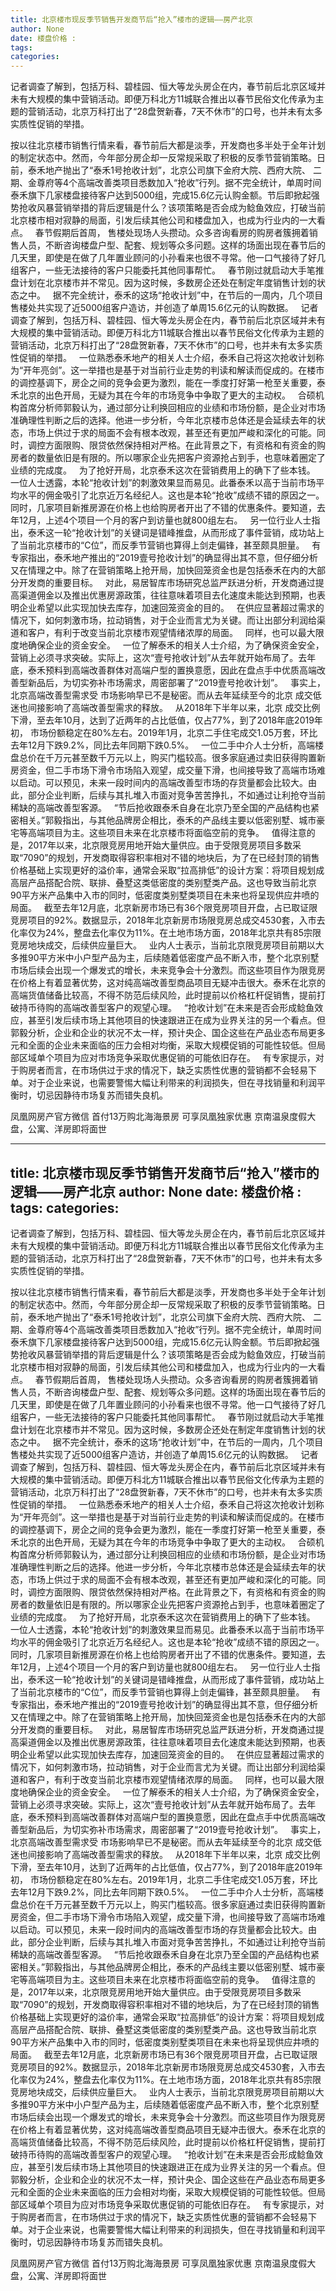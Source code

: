 ```yaml
---
title: 北京楼市现反季节销售开发商节后“抢入”楼市的逻辑——房产北京
author: None
date: 楼盘价格 : 
tags: 
categories: 
---
```

记者调查了解到，包括万科、碧桂园、恒大等龙头房企在内，春节前后北京区域并未有大规模的集中营销活动。即便万科北方11城联合推出以春节民俗文化传承为主题的营销活动，北京万科打出了“28盘贺新春，7天不休市”的口号，也并未有太多实质性促销的举措。  
<!-- more -->
按以往北京楼市销售行情来看，春节前后大都是淡季，开发商也多半处于全年计划的制定状态中。然而，今年部分房企却一反常规采取了积极的反季节营销策略。日前，泰禾地产抛出了“泰禾1号抢收计划”，北京公司旗下金府大院、西府大院、
二期、金尊府等4个高端改善类项目悉数加入“抢收”行列。据不完全统计，单周时间泰禾旗下几家楼盘接待客户达到5000组，完成15.6亿元认购金额。节后即掀起强势抢收风暴营销举措的背后逻辑是什么？该项策略是否会成为鲶鱼效应，打破当前北京楼市相对寂静的局面，引发后续其他公司和楼盘加入，也成为行业内的一大看点。  
春节假期后首周，
售楼处现场人头攒动。众多咨询看房的购房者簇拥着销售人员，不断咨询楼盘户型、配套、规划等众多问题。这样的场面出现在春节后的几天里，即使是在做了几年置业顾问的小孙看来也很不寻常。他一口气接待了好几组客户，一些无法接待的客户只能委托其他同事帮忙。  
春节刚过就启动大手笔推盘计划在北京楼市并不常见。因为这时候，多数房企还处在制定年度销售计划的状态之中。  
据不完全统计，泰禾的这场“抢收计划”中，在节后的一周内，几个项目售楼处共实现了近5000组客户造访，并创造了单周15.6亿元的认购数据。  
记者调查了解到，包括万科、碧桂园、恒大等龙头房企在内，春节前后北京区域并未有大规模的集中营销活动。即便万科北方11城联合推出以春节民俗文化传承为主题的营销活动，北京万科打出了“28盘贺新春，7天不休市”的口号，也并未有太多实质性促销的举措。  
一位熟悉泰禾地产的相关人士介绍，泰禾自己将这次抢收计划称为“开年亮剑”。这一举措也是基于对当前行业走势的判读和解读而促成的。在楼市的调控基调下，房企之间的竞争会更为激烈，能在一季度打好第一枪至关重要，泰禾北京的出色开局，无疑为其在今年的市场竞争中争取了更大的主动权。  
合硕机构首席分析师郭毅认为，通过部分让利换回相应的业绩和市场份额，是企业对市场准确理性判断之后的选择。他进一步分析，今年北京楼市总体还是会延续去年的状态，市场上供过于求的局面不会有根本改观，甚至还有更加严峻和深化的可能。同时，调控方面限购、限贷依然保持相对严格。在此背景之下，有资格和有资金的购房者的数量依旧是有限的。所以哪家企业先把客户资源抢占到手，也意味着圈定了业绩的完成度。  
为了抢好开局，北京泰禾这次在营销费用上的确下了些本钱。  
一位人士透露，本轮“抢收计划”的刺激效果显而易见。此番泰禾以高于当前市场平均水平的佣金吸引了北京近万名经纪人。这也是本轮“抢收”成绩不错的原因之一。同时，几家项目新推房源在价格上也给购房者开出了不错的优惠条件。要知道，去年12月，上述4个项目一个月的客户到访量也就800组左右。  
另一位行业人士指出，泰禾这一轮“抢收计划”的关键词是错峰推盘，从而形成了事件营销，成功站上了当前北京楼市的“C位”，而反季节营销也算得上剑走偏锋，甚至颇具胆量。  
有专家指出，泰禾地产推出的“2019壹号抢收计划”的确显得出其不意，但仔细分析又在情理之中。除了在营销策略上抢开局，加快回笼资金也是包括泰禾在内的大部分开发商的重要目标。  
对此，易居智库市场研究总监严跃进分析，开发商通过提高渠道佣金以及推出优惠房源政策，往往意味着项目去化速度未能达到预期，也表明企业希望以此实现加快去库存，加速回笼资金的目的。  
在供应显著超过需求的情况下，如何刺激市场，拉动销售，对于企业而言尤为关键。而让出部分利润给渠道和客户，有利于改变当前北京楼市观望情绪浓厚的局面。  
同样，也可以最大限度地确保企业的资金安全。  
一位了解泰禾的相关人士介绍，为了确保资金安全，营销上必须寻求突破。实际上，这次“壹号抢收计划”从去年就开始布局了。去年底，泰禾预料到高端改善群体对高端户型的置换意愿，因此在盘点手中优质高端改善型新品后，为切实弥补市场需求，周密部署了“2019壹号抢收计划”。  
事实上，北京高端改善型需求受
市场影响早已不是秘密。而从去年延续至今的北京
成交低迷也间接影响了高端改善型需求的释放。  
从2018年下半年以来，北京
成交比例下滑，至去年10月，达到了近两年的占比低值，仅占77%，到了2018年底2019年初，
市场份额稳定在80%左右。2019年1月，北京二手住宅成交1.05万套，环比去年12月下跌9.2%，同比去年同期下跌0.5%。  
一位二手中介人士分析，高端楼盘总价在千万元甚至数千万元以上，购买门槛较高。很多家庭通过卖旧获得购置新房资金，但二手市场下滑令市场陷入观望，成交量下滑，也间接导致了高端市场难以启动。可以预见，未来一段时间内的高端改善型市场的存货量都会比较大。由此，部分企业判断，后续与其扎堆入市面对竞争苦苦挣扎，不如通过让利抢夺当前稀缺的高端改善型客源。  
“节后抢收跟泰禾自身在北京乃至全国的产品结构也紧密相关。”郭毅指出，与其他品牌房企相比，泰禾的产品线主要以低密别墅、城市豪宅等高端项目为主。这些项目未来在北京楼市将面临空前的竞争。  
值得注意的是，2017年以来，北京限竞房用地开始大量供应。由于受限竞房项目多数采取“7090”的规划，开发商取得容积率相对不错的地块后，为了在已经封顶的销售价格基础上实现更好的溢价率，通常会采取“拉高排低”的设计方案：将项目规划成高层产品搭配合院、联排、叠墅这类低密度的类别墅类产品。这也导致当前北京90平方米产品集中入市的同时，低密度类别墅类项目在未来也将呈现供应井喷的局面。  
截至去年12月底，北京新房市场已有36个限竞房项目开盘，占已取证限竞房项目的92%。数据显示，2018年北京新房市场限竞房总成交4530套，入市去化率仅为24%，整盘去化率仅为11%。在土地市场方面，2018年北京共有85宗限竞房地块成交，后续供应量巨大。  
业内人士表示，当前北京限竞房项目前期以大多推90平方米中小户型产品为主，后续随着低密度产品不断入市，整个北京别墅市场后续会出现一个爆发式的增长，未来竞争会十分激烈。而这些项目作为限竞房在价格上有着显著优势，这对纯高端改善型商品项目无疑冲击很大。泰禾在北京的高端货值储备比较高，不得不防范后续风险，此时提前以价格杠杆促销售，提前打破持币待购的高端改善型客户的观望心理。  
“抢收计划”在未来是否会形成鲶鱼效应，甚至引发后续市场上其他项目的快速跟进正在成为业界关注的另一个看点。但郭毅分析，企业和企业的状况不太一样，预计央企、国企这些在产品业态布局更多元和全面的企业未来面临的压力会相对均衡，采取大规模促销的可能性较低。但局部区域单个项目为应对市场竞争采取优惠促销的可能依旧存在。  
有专家提示，对于购房者而言，在市场供过于求的情况下，缺乏实质性优惠的营销都不会轻易下单。对于企业来说，也需要警惕大幅让利带来的利润损失，但在寻找销量和利润平衡时，切忌因静待市场复苏而错失良机。
                        
                        
                        
                        
                                        
                    
                    
                
                    
                    
                    
                
                    
                
凤凰网房产官方微信
首付13万购北海海景房 可享凤凰独家优惠
京南温泉度假大盘，公寓、洋房即将面世
	                        
	                    
	                        
	                    
---
title: 北京楼市现反季节销售开发商节后“抢入”楼市的逻辑——房产北京
author: None
date: 楼盘价格 : 
tags: 
categories: 
---
记者调查了解到，包括万科、碧桂园、恒大等龙头房企在内，春节前后北京区域并未有大规模的集中营销活动。即便万科北方11城联合推出以春节民俗文化传承为主题的营销活动，北京万科打出了“28盘贺新春，7天不休市”的口号，也并未有太多实质性促销的举措。  
<!-- more -->
按以往北京楼市销售行情来看，春节前后大都是淡季，开发商也多半处于全年计划的制定状态中。然而，今年部分房企却一反常规采取了积极的反季节营销策略。日前，泰禾地产抛出了“泰禾1号抢收计划”，北京公司旗下金府大院、西府大院、
二期、金尊府等4个高端改善类项目悉数加入“抢收”行列。据不完全统计，单周时间泰禾旗下几家楼盘接待客户达到5000组，完成15.6亿元认购金额。节后即掀起强势抢收风暴营销举措的背后逻辑是什么？该项策略是否会成为鲶鱼效应，打破当前北京楼市相对寂静的局面，引发后续其他公司和楼盘加入，也成为行业内的一大看点。  
春节假期后首周，
售楼处现场人头攒动。众多咨询看房的购房者簇拥着销售人员，不断咨询楼盘户型、配套、规划等众多问题。这样的场面出现在春节后的几天里，即使是在做了几年置业顾问的小孙看来也很不寻常。他一口气接待了好几组客户，一些无法接待的客户只能委托其他同事帮忙。  
春节刚过就启动大手笔推盘计划在北京楼市并不常见。因为这时候，多数房企还处在制定年度销售计划的状态之中。  
据不完全统计，泰禾的这场“抢收计划”中，在节后的一周内，几个项目售楼处共实现了近5000组客户造访，并创造了单周15.6亿元的认购数据。  
记者调查了解到，包括万科、碧桂园、恒大等龙头房企在内，春节前后北京区域并未有大规模的集中营销活动。即便万科北方11城联合推出以春节民俗文化传承为主题的营销活动，北京万科打出了“28盘贺新春，7天不休市”的口号，也并未有太多实质性促销的举措。  
一位熟悉泰禾地产的相关人士介绍，泰禾自己将这次抢收计划称为“开年亮剑”。这一举措也是基于对当前行业走势的判读和解读而促成的。在楼市的调控基调下，房企之间的竞争会更为激烈，能在一季度打好第一枪至关重要，泰禾北京的出色开局，无疑为其在今年的市场竞争中争取了更大的主动权。  
合硕机构首席分析师郭毅认为，通过部分让利换回相应的业绩和市场份额，是企业对市场准确理性判断之后的选择。他进一步分析，今年北京楼市总体还是会延续去年的状态，市场上供过于求的局面不会有根本改观，甚至还有更加严峻和深化的可能。同时，调控方面限购、限贷依然保持相对严格。在此背景之下，有资格和有资金的购房者的数量依旧是有限的。所以哪家企业先把客户资源抢占到手，也意味着圈定了业绩的完成度。  
为了抢好开局，北京泰禾这次在营销费用上的确下了些本钱。  
一位人士透露，本轮“抢收计划”的刺激效果显而易见。此番泰禾以高于当前市场平均水平的佣金吸引了北京近万名经纪人。这也是本轮“抢收”成绩不错的原因之一。同时，几家项目新推房源在价格上也给购房者开出了不错的优惠条件。要知道，去年12月，上述4个项目一个月的客户到访量也就800组左右。  
另一位行业人士指出，泰禾这一轮“抢收计划”的关键词是错峰推盘，从而形成了事件营销，成功站上了当前北京楼市的“C位”，而反季节营销也算得上剑走偏锋，甚至颇具胆量。  
有专家指出，泰禾地产推出的“2019壹号抢收计划”的确显得出其不意，但仔细分析又在情理之中。除了在营销策略上抢开局，加快回笼资金也是包括泰禾在内的大部分开发商的重要目标。  
对此，易居智库市场研究总监严跃进分析，开发商通过提高渠道佣金以及推出优惠房源政策，往往意味着项目去化速度未能达到预期，也表明企业希望以此实现加快去库存，加速回笼资金的目的。  
在供应显著超过需求的情况下，如何刺激市场，拉动销售，对于企业而言尤为关键。而让出部分利润给渠道和客户，有利于改变当前北京楼市观望情绪浓厚的局面。  
同样，也可以最大限度地确保企业的资金安全。  
一位了解泰禾的相关人士介绍，为了确保资金安全，营销上必须寻求突破。实际上，这次“壹号抢收计划”从去年就开始布局了。去年底，泰禾预料到高端改善群体对高端户型的置换意愿，因此在盘点手中优质高端改善型新品后，为切实弥补市场需求，周密部署了“2019壹号抢收计划”。  
事实上，北京高端改善型需求受
市场影响早已不是秘密。而从去年延续至今的北京
成交低迷也间接影响了高端改善型需求的释放。  
从2018年下半年以来，北京
成交比例下滑，至去年10月，达到了近两年的占比低值，仅占77%，到了2018年底2019年初，
市场份额稳定在80%左右。2019年1月，北京二手住宅成交1.05万套，环比去年12月下跌9.2%，同比去年同期下跌0.5%。  
一位二手中介人士分析，高端楼盘总价在千万元甚至数千万元以上，购买门槛较高。很多家庭通过卖旧获得购置新房资金，但二手市场下滑令市场陷入观望，成交量下滑，也间接导致了高端市场难以启动。可以预见，未来一段时间内的高端改善型市场的存货量都会比较大。由此，部分企业判断，后续与其扎堆入市面对竞争苦苦挣扎，不如通过让利抢夺当前稀缺的高端改善型客源。  
“节后抢收跟泰禾自身在北京乃至全国的产品结构也紧密相关。”郭毅指出，与其他品牌房企相比，泰禾的产品线主要以低密别墅、城市豪宅等高端项目为主。这些项目未来在北京楼市将面临空前的竞争。  
值得注意的是，2017年以来，北京限竞房用地开始大量供应。由于受限竞房项目多数采取“7090”的规划，开发商取得容积率相对不错的地块后，为了在已经封顶的销售价格基础上实现更好的溢价率，通常会采取“拉高排低”的设计方案：将项目规划成高层产品搭配合院、联排、叠墅这类低密度的类别墅类产品。这也导致当前北京90平方米产品集中入市的同时，低密度类别墅类项目在未来也将呈现供应井喷的局面。  
截至去年12月底，北京新房市场已有36个限竞房项目开盘，占已取证限竞房项目的92%。数据显示，2018年北京新房市场限竞房总成交4530套，入市去化率仅为24%，整盘去化率仅为11%。在土地市场方面，2018年北京共有85宗限竞房地块成交，后续供应量巨大。  
业内人士表示，当前北京限竞房项目前期以大多推90平方米中小户型产品为主，后续随着低密度产品不断入市，整个北京别墅市场后续会出现一个爆发式的增长，未来竞争会十分激烈。而这些项目作为限竞房在价格上有着显著优势，这对纯高端改善型商品项目无疑冲击很大。泰禾在北京的高端货值储备比较高，不得不防范后续风险，此时提前以价格杠杆促销售，提前打破持币待购的高端改善型客户的观望心理。  
“抢收计划”在未来是否会形成鲶鱼效应，甚至引发后续市场上其他项目的快速跟进正在成为业界关注的另一个看点。但郭毅分析，企业和企业的状况不太一样，预计央企、国企这些在产品业态布局更多元和全面的企业未来面临的压力会相对均衡，采取大规模促销的可能性较低。但局部区域单个项目为应对市场竞争采取优惠促销的可能依旧存在。  
有专家提示，对于购房者而言，在市场供过于求的情况下，缺乏实质性优惠的营销都不会轻易下单。对于企业来说，也需要警惕大幅让利带来的利润损失，但在寻找销量和利润平衡时，切忌因静待市场复苏而错失良机。
                        
                        
                        
                        
                                        
                    
                    
                
                    
                    
                    
                
                    
                
凤凰网房产官方微信
首付13万购北海海景房 可享凤凰独家优惠
京南温泉度假大盘，公寓、洋房即将面世
	                        
	                    
	                        
	                    
